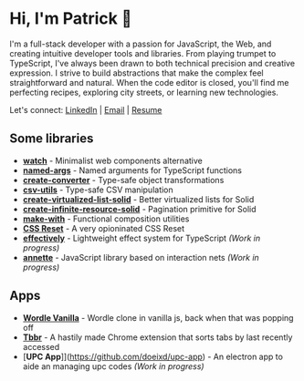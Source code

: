 # Hi, I'm Patrick 👋
I'm a full-stack developer with a passion for JavaScript, the Web, and creating intuitive developer tools and libraries.
From playing trumpet to TypeScript, I've always been drawn to both technical precision and creative expression. I strive to build abstractions that make the complex feel straightforward and natural.
When the code editor is closed, you'll find me perfecting recipes, exploring city streets, or learning new technologies.

Let's connect: [LinkedIn](https://www.linkedin.com/in/patrick-wm-glenn/) | [Email](mailto:pwmglenn@outlook.com) | [Resume](https://hackmd.io/@patrickg/SkBq-_lV1l)

## Some libraries

- [**watch**](https://github.com/doeixd/watch) - Minimalist web components alternative
- [**named-args**](https://github.com/doeixd/named-args) - Named arguments for TypeScript functions
- [**create-converter**](https://github.com/doeixd/create-converter) - Type-safe object transformations
- [**csv-utils**](https://github.com/doeixd/csv-utils) - Type-safe CSV manipulation
- [**create-virtualized-list-solid**](https://github.com/doeixd/create-virtualized-list-solid) - Better virtualized lists for Solid
- [**create-infinite-resource-solid**](https://github.com/doeixd/create-infinite-resource-solid) - Pagination primitive for Solid
- [**make-with**](https://github.com/doeixd/make-with) - Functional composition utilities
- [**CSS Reset**](https://github.com/doeixd/CSS-Reset) - A very opioninated CSS Reset
- [**effectively**](https://github.com/doeixd/effectively) - Lightweight effect system for TypeScript *(Work in progress)*
- [**annette**](https://github.com/doeixd/annette) - JavaScript library based on interaction nets *(Work in progress)*

## Apps
- [**Wordle Vanilla**](https://github.com/doeixd/Wordle-Vanilla) - Wordle clone in vanilla js, back when that was popping off 
- [**Tbbr**](https://github.com/doeixd/Tbbr) - A hastily made Chrome extension that sorts tabs by last recently accessed
- [**UPC App**]](https://github.com/doeixd/upc-app) - An electron app to aide an managing upc codes *(Work in progress)*
